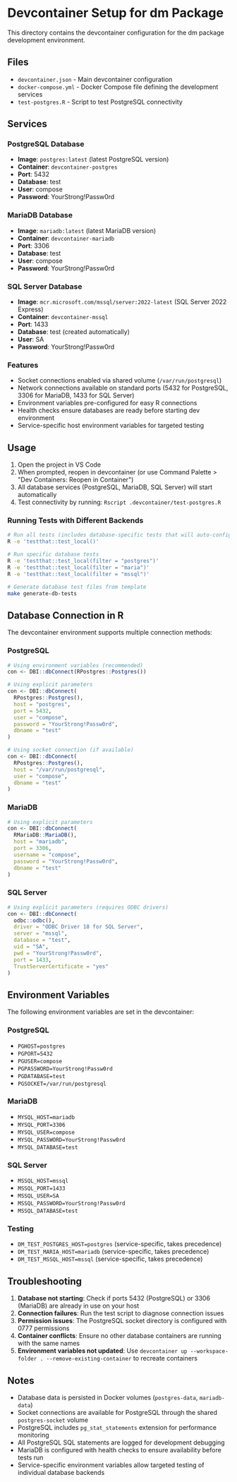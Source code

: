 # Devcontainer Setup for dm Package

This directory contains the devcontainer configuration for the dm package development environment.

## Files

- `devcontainer.json` - Main devcontainer configuration
- `docker-compose.yml` - Docker Compose file defining the development services
- `test-postgres.R` - Script to test PostgreSQL connectivity

## Services

### PostgreSQL Database

- **Image**: `postgres:latest` (latest PostgreSQL version)
- **Container**: `devcontainer-postgres`
- **Port**: 5432
- **Database**: test
- **User**: compose
- **Password**: YourStrong!Passw0rd

### MariaDB Database

- **Image**: `mariadb:latest` (latest MariaDB version)
- **Container**: `devcontainer-mariadb`
- **Port**: 3306
- **Database**: test
- **User**: compose
- **Password**: YourStrong!Passw0rd

### SQL Server Database

- **Image**: `mcr.microsoft.com/mssql/server:2022-latest` (SQL Server 2022 Express)
- **Container**: `devcontainer-mssql`
- **Port**: 1433
- **Database**: test (created automatically)
- **User**: SA
- **Password**: YourStrong!Passw0rd

### Features

- Socket connections enabled via shared volume (`/var/run/postgresql`)
- Network connections available on standard ports (5432 for PostgreSQL, 3306 for MariaDB, 1433 for SQL Server)
- Environment variables pre-configured for easy R connections
- Health checks ensure databases are ready before starting dev environment
- Service-specific host environment variables for targeted testing

## Usage

1. Open the project in VS Code
2. When prompted, reopen in devcontainer (or use Command Palette > "Dev Containers: Reopen in Container")
3. All database services (PostgreSQL, MariaDB, SQL Server) will start automatically
4. Test connectivity by running: `Rscript .devcontainer/test-postgres.R`

### Running Tests with Different Backends

```bash
# Run all tests (includes database-specific tests that will auto-configure)
R -e 'testthat::test_local()'

# Run specific database tests
R -e 'testthat::test_local(filter = "postgres")'
R -e 'testthat::test_local(filter = "maria")'
R -e 'testthat::test_local(filter = "mssql")'

# Generate database test files from template
make generate-db-tests
```

## Database Connection in R

The devcontainer environment supports multiple connection methods:

### PostgreSQL

```r
# Using environment variables (recommended)
con <- DBI::dbConnect(RPostgres::Postgres())

# Using explicit parameters
con <- DBI::dbConnect(
  RPostgres::Postgres(),
  host = "postgres",
  port = 5432,
  user = "compose",
  password = "YourStrong!Passw0rd",
  dbname = "test"
)

# Using socket connection (if available)
con <- DBI::dbConnect(
  RPostgres::Postgres(),
  host = "/var/run/postgresql",
  user = "compose",
  dbname = "test"
)
```

### MariaDB

```r
# Using explicit parameters
con <- DBI::dbConnect(
  RMariaDB::MariaDB(),
  host = "mariadb",
  port = 3306,
  username = "compose",
  password = "YourStrong!Passw0rd",
  dbname = "test"
)
```

### SQL Server

```r
# Using explicit parameters (requires ODBC drivers)
con <- DBI::dbConnect(
  odbc::odbc(),
  driver = "ODBC Driver 18 for SQL Server",
  server = "mssql",
  database = "test",
  uid = "SA",
  pwd = "YourStrong!Passw0rd",
  port = 1433,
  TrustServerCertificate = "yes"
)
```

## Environment Variables

The following environment variables are set in the devcontainer:

### PostgreSQL

- `PGHOST=postgres`
- `PGPORT=5432`
- `PGUSER=compose`
- `PGPASSWORD=YourStrong!Passw0rd`
- `PGDATABASE=test`
- `PGSOCKET=/var/run/postgresql`

### MariaDB

- `MYSQL_HOST=mariadb`
- `MYSQL_PORT=3306`
- `MYSQL_USER=compose`
- `MYSQL_PASSWORD=YourStrong!Passw0rd`
- `MYSQL_DATABASE=test`

### SQL Server

- `MSSQL_HOST=mssql`
- `MSSQL_PORT=1433`
- `MSSQL_USER=SA`
- `MSSQL_PASSWORD=YourStrong!Passw0rd`
- `MSSQL_DATABASE=test`

### Testing

- `DM_TEST_POSTGRES_HOST=postgres` (service-specific, takes precedence)
- `DM_TEST_MARIA_HOST=mariadb` (service-specific, takes precedence)
- `DM_TEST_MSSQL_HOST=mssql` (service-specific, takes precedence)

## Troubleshooting

1. **Database not starting**: Check if ports 5432 (PostgreSQL) or 3306 (MariaDB) are already in use on your host
2. **Connection failures**: Run the test script to diagnose connection issues
3. **Permission issues**: The PostgreSQL socket directory is configured with 0777 permissions
4. **Container conflicts**: Ensure no other database containers are running with the same names
5. **Environment variables not updated**: Use `devcontainer up --workspace-folder . --remove-existing-container` to recreate containers

## Notes

- Database data is persisted in Docker volumes (`postgres-data`, `mariadb-data`)
- Socket connections are available for PostgreSQL through the shared `postgres-socket` volume
- PostgreSQL includes `pg_stat_statements` extension for performance monitoring
- All PostgreSQL SQL statements are logged for development debugging
- MariaDB is configured with health checks to ensure availability before tests run
- Service-specific environment variables allow targeted testing of individual database backends
